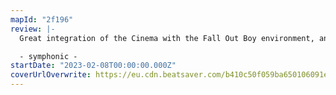 ```yaml
---
mapId: "2f196"
review: |-
  Great integration of the Cinema with the Fall Out Boy environment, and good lighting to really glue that together. The mapping is very nice as well. Standard is comfy and interesting, and the one-saber is more challenging but has great tech and movement in its patterns. A well-deserved Map of the Week.

  - symphonic -
startDate: "2023-02-08T00:00:00.000Z"
coverUrlOverwrite: https://eu.cdn.beatsaver.com/b410c50f059ba650106091e7fea96b8c42f469f8.jpg
---
```

